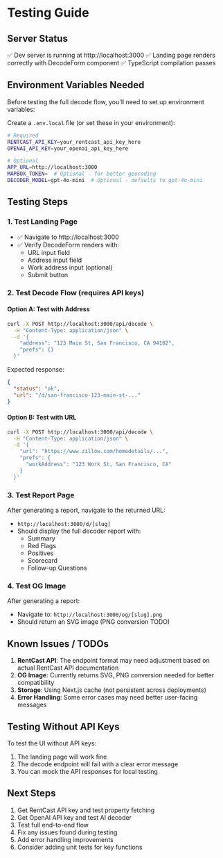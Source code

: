# Testing Guide

## Server Status
✅ Dev server is running at http://localhost:3000
✅ Landing page renders correctly with DecodeForm component
✅ TypeScript compilation passes

## Environment Variables Needed

Before testing the full decode flow, you'll need to set up environment variables:

Create a `.env.local` file (or set these in your environment):

```bash
# Required
RENTCAST_API_KEY=your_rentcast_api_key_here
OPENAI_API_KEY=your_openai_api_key_here

# Optional
APP_URL=http://localhost:3000
MAPBOX_TOKEN=  # Optional - for better geocoding
DECODER_MODEL=gpt-4o-mini  # Optional - defaults to gpt-4o-mini
```

## Testing Steps

### 1. Test Landing Page
- ✅ Navigate to http://localhost:3000
- ✅ Verify DecodeForm renders with:
  - URL input field
  - Address input field
  - Work address input (optional)
  - Submit button

### 2. Test Decode Flow (requires API keys)

#### Option A: Test with Address
```bash
curl -X POST http://localhost:3000/api/decode \
  -H "Content-Type: application/json" \
  -d '{
    "address": "123 Main St, San Francisco, CA 94102",
    "prefs": {}
  }'
```

Expected response:
```json
{
  "status": "ok",
  "url": "/d/san-francisco-123-main-st-..."
}
```

#### Option B: Test with URL
```bash
curl -X POST http://localhost:3000/api/decode \
  -H "Content-Type: application/json" \
  -d '{
    "url": "https://www.zillow.com/homedetails/...",
    "prefs": {
      "workAddress": "123 Work St, San Francisco, CA"
    }
  }'
```

### 3. Test Report Page
After generating a report, navigate to the returned URL:
- `http://localhost:3000/d/[slug]`
- Should display the full decoder report with:
  - Summary
  - Red Flags
  - Positives
  - Scorecard
  - Follow-up Questions

### 4. Test OG Image
After generating a report:
- Navigate to: `http://localhost:3000/og/[slug].png`
- Should return an SVG image (PNG conversion TODO)

## Known Issues / TODOs

1. **RentCast API**: The endpoint format may need adjustment based on actual RentCast API documentation
2. **OG Image**: Currently returns SVG, PNG conversion needed for better compatibility
3. **Storage**: Using Next.js cache (not persistent across deployments)
4. **Error Handling**: Some error cases may need better user-facing messages

## Testing Without API Keys

To test the UI without API keys:
1. The landing page will work fine
2. The decode endpoint will fail with a clear error message
3. You can mock the API responses for local testing

## Next Steps

1. Get RentCast API key and test property fetching
2. Get OpenAI API key and test AI decoder
3. Test full end-to-end flow
4. Fix any issues found during testing
5. Add error handling improvements
6. Consider adding unit tests for key functions

